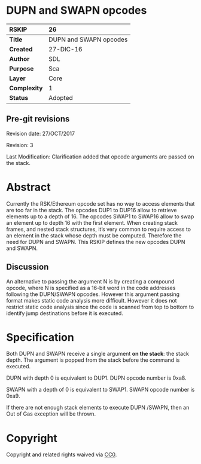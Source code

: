 # DUPN and SWAPN opcodes

|RSKIP          |26           |
| :------------ |:-------------|
|**Title**      |DUPN and SWAPN opcodes |
|**Created**    |27-DIC-16 |
|**Author**     |SDL |
|**Purpose**    |Sca |
|**Layer**      |Core |
|**Complexity** |1 |
|**Status**     |Adopted |

## Pre-git revisions

Revision date: 27/OCT/2017

Revision: 3

Last Modification: Clarification added that opcode arguments are passed on the stack.

# **Abstract**

Currently the RSK/Ethereum opcode set has no way to access elements that are too far in the stack. The opcodes DUP1 to DUP16 allow to retrieve elements up to a depth of 16. The opcodes SWAP1 to SWAP16 allow to swap an element up to depth 16 with the first element. When creating stack frames, and nested stack structures, it’s very common to require access to an element in the stack whose depth must be computed. Therefore the need for DUPN and SWAPN. This RSKIP defines the new opcodes DUPN and SWAPN.

## Discussion

An alternative to passing the argument N is by creating a compound opcode, where N is specified as a 16-bit word in the code addresses following the DUPN/SWAPN opcodes. However this argument passing format makes static code analysis more difficult. However it does not restrict static code analysis since the code is scanned from top to bottom to identify jump destinations before it is executed.

# **Specification**

Both DUPN and SWAPN receive a single argument **on the stack**: the stack depth. The argument is popped from the stack before the command is executed. 

DUPN with depth 0 is equivalent to DUP1. DUPN opcode number is 0xa8.

SWAPN with a depth of 0 is equivalent to SWAP1. SWAPN opcode number is 0xa9.

If there are not enough stack elements to execute DUPN /SWAPN, then an Out of Gas exception will be thrown.

# **Copyright**

Copyright and related rights waived via [CC0](https://creativecommons.org/publicdomain/zero/1.0/).
